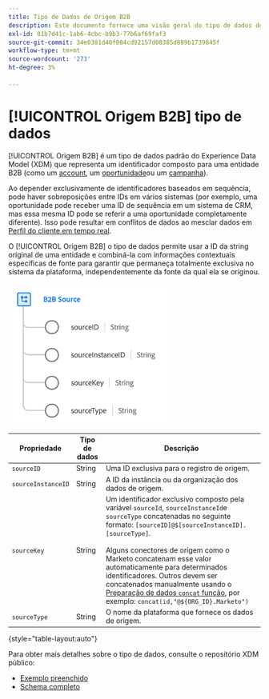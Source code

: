 ```yaml
---
title: Tipo de Dados de Origem B2B
description: Este documento fornece uma visão geral do tipo de dados do Modelo de Dados de Experiência de Origem B2B (XDM).
exl-id: 01b7d41c-1ab6-4cbc-b9b3-77b6af69faf3
source-git-commit: 34e0381d40f884cd92157d08385d889b1739845f
workflow-type: tm+mt
source-wordcount: '273'
ht-degree: 3%

---
```


# [!UICONTROL Origem B2B] tipo de dados

[!UICONTROL Origem B2B] é um tipo de dados padrão do Experience Data Model (XDM) que representa um identificador composto para uma entidade B2B (como um [account](../classes/b2b/business-account.md), um [oportunidade](../classes/b2b/business-opportunity.md)ou um [campanha](../classes/b2b/business-campaign.md)).

Ao depender exclusivamente de identificadores baseados em sequência, pode haver sobreposições entre IDs em vários sistemas (por exemplo, uma oportunidade pode receber uma ID de sequência em um sistema de CRM, mas essa mesma ID pode se referir a uma oportunidade completamente diferente). Isso pode resultar em conflitos de dados ao mesclar dados em [Perfil do cliente em tempo real](../../profile/home.md).

O [!UICONTROL Origem B2B] o tipo de dados permite usar a ID da string original de uma entidade e combiná-la com informações contextuais específicas de fonte para garantir que permaneça totalmente exclusiva no sistema da plataforma, independentemente da fonte da qual ela se originou.

![Estrutura de Origem B2B](../images/data-types/b2b-source.png)

| Propriedade | Tipo de dados | Descrição |
| --- | --- | --- |
| `sourceID` | String | Uma ID exclusiva para o registro de origem. |
| `sourceInstanceID` | String | A ID da instância ou da organização dos dados de origem. |
| `sourceKey` | String | Um identificador exclusivo composto pela variável `sourceId`, `sourceInstanceId`e `sourceType` concatenadas no seguinte formato: `[sourceID]@$[sourceInstanceID].[sourceType]`.<br><br>Alguns conectores de origem como o Marketo concatenam esse valor automaticamente para determinados identificadores. Outros devem ser concatenados manualmente usando o [Preparação de dados `concat` função](../../data-prep/functions.md#string), por exemplo: `concat(id,"@${ORG_ID}.Marketo")` |
| `sourceType` | String | O nome da plataforma que fornece os dados de origem. |

{style=&quot;table-layout:auto&quot;}

Para obter mais detalhes sobre o tipo de dados, consulte o repositório XDM público:

* [Exemplo preenchido](https://github.com/adobe/xdm/blob/master/components/datatypes/b2b/b2b-source.example.1.json)
* [Schema completo](https://github.com/adobe/xdm/blob/master/components/datatypes/b2b/b2b-source.schema.json)
